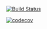[![Build Status](https://travis-ci.com/mirraim/job4j_threads.svg?branch=master)](https://travis-ci.com/mirraim/job4j_threads)

[![codecov](https://codecov.io/gh/mirraim/job4j_threads/branch/master/graph/badge.svg?token=U5HHUUNGRN)](https://codecov.io/gh/mirraim/job4j_threads)

